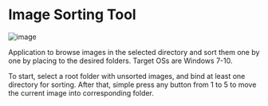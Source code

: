 # Image Sorting Tool

![image](https://user-images.githubusercontent.com/45650343/224993412-8d7e2c55-d145-483f-b5ed-1e7f0347fc0f.png)

Application to browse images in the selected directory and sort them one by one by placing to the desired folders. Target OSs are Windows 7-10.

To start, select a root folder with unsorted images, and bind at least one directory for sorting. After that, simple press any button from 1 to 5 to move the current image into corresponding folder.
